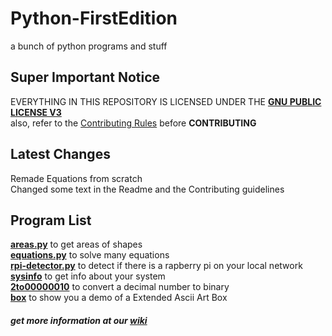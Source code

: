 # Python-FirstEdition
a bunch of python programs and stuff  

## Super Important Notice
EVERYTHING IN THIS REPOSITORY IS LICENSED UNDER THE [**GNU PUBLIC LICENSE V3**](LICENSE)  
also, refer to the [Contributing Rules](docs/CONTRIBUTING.md) before **CONTRIBUTING**  

## Latest Changes
Remade Equations from scratch  
Changed some text in the Readme and the Contributing guidelines

## Program List
[**areas.py**](PyPrograms/areas) to get areas of shapes  
[**equations.py**](PyPrograms/equations) to solve many equations  
[**rpi-detector.py**](PyPrograms/raspberry-pi-detector) to detect if there is a rapberry pi on your local network  
[**sysinfo**](PyPrograms/sysinfo) to get info about your system  
[**2to00000010**](PyPrograms/2to00000010) to convert a decimal number to binary  
[**box**](PyPrograms/box) to show you a demo of a Extended Ascii Art Box  


##### get more information at our [wiki](https://github.com/JymPatel/Python3-FirstEdition/wiki)
